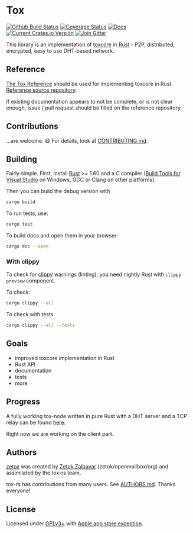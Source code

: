# Tox

[![Github Build Status][gh-badge]][gh-url] [![Coverage Status][cov-badge]][cov-url] [![Docs][doc-badge]][doc-url] [![Current Crates.io Version][crates-badge]][crates-url] [![Join Gitter][gitter-badge]][gitter-url]

[gh-badge]: https://github.com/tox-rs/tox/workflows/Rust/badge.svg?branch=master
[gh-url]: https://github.com/tox-rs/tox/actions?query=branch%3Amaster
[cov-badge]: https://coveralls.io/repos/github/tox-rs/tox/badge.svg?branch=master
[cov-url]: https://coveralls.io/github/tox-rs/tox?branch=master
[doc-badge]: https://docs.rs/tox/badge.svg
[doc-url]: https://docs.rs/tox
[crates-badge]: https://img.shields.io/crates/v/tox.svg
[crates-url]: https://crates.io/crates/tox
[gitter-badge]: https://badges.gitter.im/tox-rs/tox.svg
[gitter-url]: https://gitter.im/tox-rs/tox

This library is an implementation of [toxcore][toxcore] in [Rust] - P2P,
distributed, encrypted, easy to use DHT-based network.

## Reference

[The Tox Reference](https://zetok.github.io/tox-spec) should be used for
implementing toxcore in Rust. [Reference source repository].

If existing documentation appears to not be complete, or is not clear enough,
issue / pull request should be filled on the reference repository.

## Contributions

...are welcome. :smile: For details, look at
[CONTRIBUTING.md](/CONTRIBUTING.md).

## Building
Fairly simple. First, install [Rust] >= 1.60 and a C compiler ([Build Tools
for Visual Studio][VSBuild] on Windows, GCC or Clang on other platforms).

Then you can build the debug version with

```bash
cargo build
```

To run tests, use:

```bash
cargo test
```

To build docs and open them in your browser:

```bash
cargo doc --open
```

### With clippy
To check for [clippy](https://github.com/rust-lang-nursery/rust-clippy) warnings
(linting), you need nightly Rust with `clippy-preview` component.

To check:

```bash
cargo clippy --all
```

To check with tests:

```bash
cargo clippy --all --tests
```


## Goals
 - improved toxcore implementation in Rust
 - Rust API
 - documentation
 - tests
 - more

## Progress

A fully working tox-node written in pure Rust with a DHT server and a TCP relay
can be found [here](https://github.com/tox-rs/tox-node).

Right now we are working on the client part.


## Authors

[zetox](https://github.com/zetok/tox) was created by [Zetok Zalbavar](https://github.com/zetok/)
(zetok/openmailbox/org) and assimilated by the tox-rs team.

tox-rs has contributions from many users. See [AUTHORS.md](/AUTHORS.md). Thanks everyone!

## License

Licensed under [GPLv3+](/LICENSE) with [Apple app store exception](/COPYING.iOS).

[Reference source repository]: https://github.com/zetok/tox-spec
[Rust]: https://www.rust-lang.org/
[VSBuild]: https://visualstudio.microsoft.com/downloads/
[toxcore]: https://github.com/TokTok/c-toxcore
